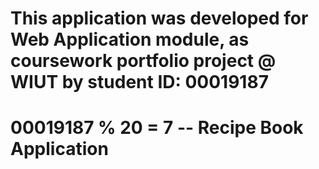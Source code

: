 # This application was developed for Web Application module, as coursework portfolio project @ WIUT by student ID: 00019187

# 00019187 % 20 = 7 -- Recipe Book Application
